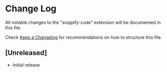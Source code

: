 # Change Log

All notable changes to the "snippify-code" extension will be documented in this file.

Check [Keep a Changelog](http://keepachangelog.com/) for recommendations on how to structure this file.

## [Unreleased]

- Initial release